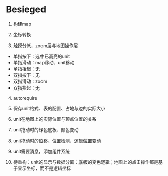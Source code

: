 # Besieged

1. 构建map

2. 坐标转换

3. 触摸分派，zoom层与地图操作层
- 单指按下：选中已高亮的unit 
- 单指滑动：map移动、unit移动 
- 单指抬起：无
- 双指按下：无
- 双指滑动：zoom
- 双指抬起：无

4. autorequire

5. 保存unit格式、表的配置、占地与边的实际大小

6. unit在地图上的实际位置与顶点位置的关系

7. unit拖动时的绿色底板、颜色变动

8. unit拖动时的位移、位置检测、逻辑位置变动

9. unit需要消息，添加组件系统

10. 待重构：unit的显示与数据分离；底板的变色逻辑；地图上的点击操作都是基于显示坐标，而不是逻辑坐标